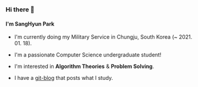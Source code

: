 ### Hi there 👋

#### I'm SangHyun Park

- I'm currently doing my Military Service in Chungju, South Korea (~ 2021. 01. 18).

- I'm a passionate Computer Science undergraduate student!

- I'm interested in **Algorithm Theories** & **Problem Solving**.

- I have a [git-blog](https://hy38.github.io/) that posts what I study.

<!--
**hy38/hy38** is a ✨ _special_ ✨ repository because its `README.md` (this file) appears on your GitHub profile.

Here are some ideas to get you started:

- 🔭 I’m currently working on ...
- 🌱 I’m currently learning ...
- 👯 I’m looking to collaborate on ...
- 🤔 I’m looking for help with ...
- 💬 Ask me about ...
- 📫 How to reach me: ...
- 😄 Pronouns: ...
- ⚡ Fun fact: ...
-->
